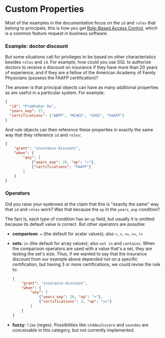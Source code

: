 # Custom Properties

Most of the examples in the documentation focus on the `id` and `roles`
that belong to principals; this is how you get [Role-Based Access Control](
https://en.wikipedia.org/wiki/Role-based_access_control), which is a
common feature request in business software.

### Example: doctor discount

But some situations call for privileges to be based on other
characteristics besides `roles` and `id`. For example, how could you use
SGL to authorize doctors to receive a discount on insurance if they have
more than 20 years of experience, and if they are a fellow of the 
American Academy of Family Physicians (possess the FAAFP certification)?

The answer is that principal objects can have as many additional
properties as are useful in a particular system. For example:

```JSON
{ 
  "id": "Prabhakar Ro", 
  "years_exp": 27, 
  "certifications": ["ABPP", "MCHES", "CHSE", "FAAFP"]
}
``` 

And rule objects can then reference these properties in exactly the same
way that they reference `id` and `roles`:

```JSON
{ 
    "grant": "insurance-discount",
    "when": {
        "any": [
            {"years_exp": 20, "op": ">"},
            {"certifications": "FAAFP"}
        ]
    }
}
``` 

### Operators

Did you raise your eyebrows at the claim that this is "exactly the same"
way that `id` and `roles` work? Was that because the `op` in the `years_exp`
condition?

The fact is, each type of condition has an `op` field, but usually it is
omitted because its default value is correct. But other operators are
possible:

* __comparison__: `=` (the default for scalar values); also `<`, `>`,
`<=`, `>=`, `!=`
* __sets__: `in` (the default for array values); also `not in`
and `contains`. When the comparison operators are used with a value
that's a set, they are testing the set's size. Thus, if we wanted to
say that the insurance discount from our example above depended not on
a specific certification, but having 3 or more certifications, we could
revise the rule to:

    ```JSON
    { 
        "grant": "insurance-discount",
        "when": {
            "any": [
                {"years_exp": 20, "op": ">"},
                {"certifications": 3, "op": ">="}
            ]
        }
    }    
    ```
    
* __fuzzy__: `like` (regex). Possibilities like `stddev`/`zscore` and
 `soundex` are conceivable in this category, but not currently implemented. 